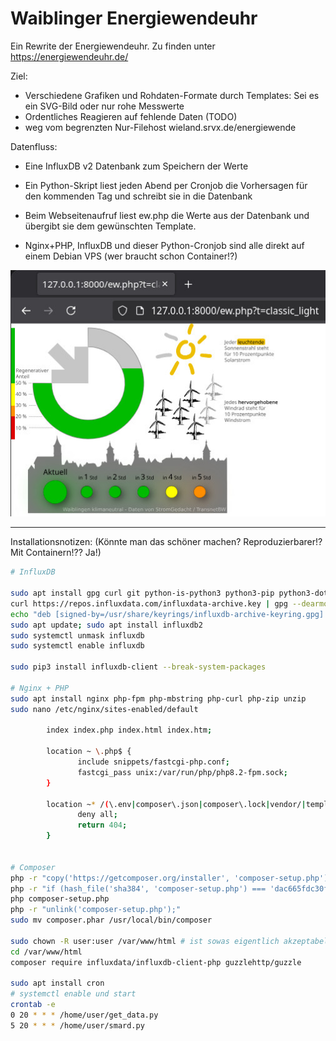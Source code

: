 # Waiblinger Energiewendeuhr

Ein Rewrite der Energiewendeuhr. Zu finden unter https://energiewendeuhr.de/

Ziel:
 - Verschiedene Grafiken und Rohdaten-Formate durch Templates: Sei es ein SVG-Bild oder nur rohe Messwerte
 - Ordentliches Reagieren auf fehlende Daten (TODO)
 - weg vom begrenzten Nur-Filehost wieland.srvx.de/energiewende

Datenfluss:
 - Eine InfluxDB v2 Datenbank zum Speichern der Werte
 - Ein Python-Skript liest jeden Abend per Cronjob die Vorhersagen für den kommenden Tag und schreibt sie in die Datenbank
 - Beim Webseitenaufruf liest ew.php die Werte aus der Datenbank und übergibt sie dem gewünschten Template.

 - Nginx+PHP, InfluxDB und dieser Python-Cronjob sind alle direkt auf einem Debian VPS (wer braucht schon Container!?)

![Rendering the classic_light template (SUN/WIND DATA WAS STILL WRONG)](img/classic_template.jpg)

---

Installationsnotizen: (Könnte man das schöner machen? Reproduzierbarer!? Mit Containern!?? Ja!)

```bash
# InfluxDB

sudo apt install gpg curl git python-is-python3 python3-pip python3-dotenv
curl https://repos.influxdata.com/influxdata-archive.key | gpg --dearmor | sudo tee /usr/share/keyrings/influxdb-archive-keyring.gpg >/dev/null
echo "deb [signed-by=/usr/share/keyrings/influxdb-archive-keyring.gpg] https://repos.influxdata.com/debian stable main" | sudo tee /etc/apt/sources.list.d/influxdb.list
sudo apt update; sudo apt install influxdb2
sudo systemctl unmask influxdb
sudo systemctl enable influxdb

sudo pip3 install influxdb-client --break-system-packages

# Nginx + PHP
sudo apt install nginx php-fpm php-mbstring php-curl php-zip unzip
sudo nano /etc/nginx/sites-enabled/default

        index index.php index.html index.htm;

        location ~ \.php$ {
               include snippets/fastcgi-php.conf;
               fastcgi_pass unix:/var/run/php/php8.2-fpm.sock;
        }
        
        location ~* /(\.env|composer\.json|composer\.lock|vendor/|templates/|.git/) {
               deny all;
               return 404;
        }


# Composer
php -r "copy('https://getcomposer.org/installer', 'composer-setup.php');"
php -r "if (hash_file('sha384', 'composer-setup.php') === 'dac665fdc30fdd8ec78b38b9800061b4150413ff2e3b6f88543c636f7cd84f6db9189d43a81e5503cda447da73c7e5b6') { echo 'Installer verified'.PHP_EOL; } else { echo 'Installer corrupt'.PHP_EOL; unlink('composer-setup.php'); exit(1); }"
php composer-setup.php
php -r "unlink('composer-setup.php');"
sudo mv composer.phar /usr/local/bin/composer

sudo chown -R user:user /var/www/html # ist sowas eigentlich akzeptabel?
cd /var/www/html
composer require influxdata/influxdb-client-php guzzlehttp/guzzle

sudo apt install cron
# systemctl enable und start
crontab -e
0 20 * * * /home/user/get_data.py
5 20 * * * /home/user/smard.py
```
